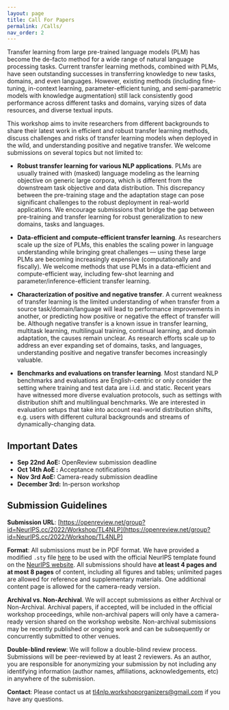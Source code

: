 ```yaml
---
layout: page
title: Call For Papers
permalink: /Calls/
nav_order: 2
---
```


Transfer learning from large pre-trained language models (PLM) has become the de-facto method for a wide range of natural language processing tasks. Current transfer learning methods, combined with PLMs, have seen outstanding successes in transferring knowledge to new tasks, domains, and even languages. However, existing methods (including fine-tuning, in-context learning, parameter-efficient tuning, and semi-parametric models with knowledge augmentation) still lack consistently good performance across different tasks and domains, varying sizes of data resources, and diverse textual inputs. 

This workshop aims to invite researchers from different backgrounds to share their latest work in efficient and robust transfer learning methods, discuss challenges and risks of transfer learning models when deployed in the wild, and understanding positive and negative transfer. We welcome submissions on several topics but not limited to:

- **Robust transfer learning for various NLP applications**. PLMs are usually trained with (masked) language modeling as the learning objective on generic large corpora, which is different from the downstream task objective and data distribution. This discrepancy between the pre-training stage and the adaptation stage can pose significant challenges to the robust deployment in real-world applications. We encourage submissions that bridge the gap between pre-training and transfer learning for robust generalization to new domains, tasks and languages.

- **Data-efficient and compute-efficient transfer learning**. As researchers scale up the size of PLMs, this enables the scaling power in language understanding while bringing great challenges — using these large PLMs are becoming increasingly expensive (computationally and fiscally). We welcome methods that use PLMs in a data-efficient and compute-efficient way, including few-shot learning and parameter/inference-efficient transfer learning.

- **Characterization of positive and negative transfer**. A current weakness of transfer learning is the limited understanding of when transfer from a source task/domain/language will lead to performance improvements in another, or predicting how positive or negative the effect of transfer will be. Although negative transfer is a known issue in transfer learning, multitask learning, multilingual training, continual learning, and domain adaptation, the causes remain unclear. As research efforts scale up to address an ever expanding set of domains, tasks, and languages, understanding positive and negative transfer becomes increasingly valuable.

- **Benchmarks and evaluations on transfer learning**.  Most standard NLP benchmarks and evaluations are English-centric or only consider the setting where training and test data are i.i.d. and static. Recent years have witnessed more diverse evaluation protocols, such as settings with distribution shift and multilingual benchmarks. We are interested in evaluation setups that take into account real-world distribution shifts, e.g. users with different cultural backgrounds and streams of dynamically-changing data.

## Important Dates

* **Sep 22nd AoE:** OpenReview submission deadline
* **Oct 14th AoE :** Acceptance notifications
* **Nov 3rd AoE:** Camera-ready submission deadline
* **December 3rd:** In-person workshop

## Submission Guidelines

**Submission URL**: [https://openreview.net/group?id=NeurIPS.cc/2022/Workshop/TL4NLP](https://openreview.net/group?id=NeurIPS.cc/2022/Workshop/TL4NLP)

**Format**: All submissions must be in PDF format. We have provided a modified `.sty` file [here](neurips_2022.sty) to be used with the official NeurIPS template found on the [NeurIPS website](https://neurips.cc/Conferences/2022/PaperInformation/StyleFiles). All submissions should have **at least 4 pages and at most 8 pages** of content, including all figures and tables; unlimited pages are allowed for reference and supplementary materials. One additional content page is allowed for the camera-ready version.

**Archival vs. Non-Archival**. We will accept submissions as either Archival or Non-Archival. Archival papers, if accepted, will be included in the official workshop proceedings, while non-archival papers will only have a camera-ready version shared on the workshop website. Non-archival submissions may be recently published or ongoing work and can be subsequently or concurrently submitted to other venues.

**Double-blind review**: We will follow a double-blind review process. Submissions will be peer-reviewed by at least 2 reviewers. As an author, you are responsible for anonymizing your submission by not including any identifying information (author names, affiliations, acknowledgements, etc) in anywhere of the submission.

**Contact**: Please contact us at <tl4nlp.workshoporganizers@gmail.com> if you have any questions.

<!-- ## Topics

We welcome archival and non-archival submissions on theory and applications that relate to transfer learning in NLP including, but not limited to:
- Predicting and quantifying transferability
- Characterizing positive and negative transfer
- Modular Transfer Learning
- Parameter-efficient and Computationally Efficient Transfer
- Domain Adaptation
- Task Transfer
- Multitask, Continual, and Meta Learning
- Cross-lingual Transfer
- Robustness and Generalizability
- Datasets and Tasks for Pre-training and Intermediate fine-tuning. 
- Inductive Transfer Bias in Model Architectures
- Unsupervised/Self-supervised Learning for Transfer (eg. GPT-3)
- Multitask Learning for zero-shot task generalization (eg. T0, FLAN, etc.)



## Formats

TBA

## Submission Guidelines

TBA -->

